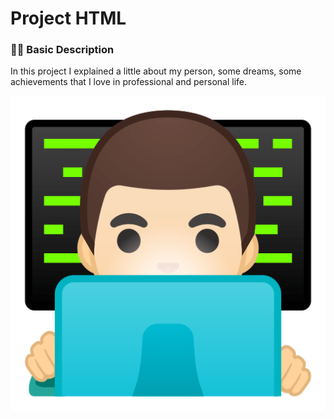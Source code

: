 # Project HTML 


### 📜😊 Basic Description
<p style="font-size: normal 25px Arial"> In this project I explained a little about my person, some dreams, some achievements that I love in professional and personal life. </p>

<p style="center">
<img src="./github/EMOJI-PROGRAMMER.png">
</p>



